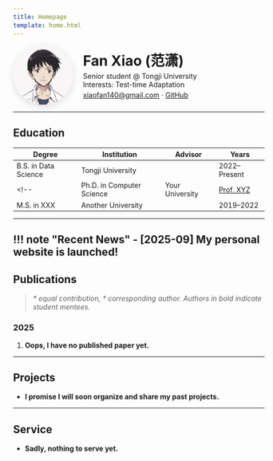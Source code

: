 ```yaml
---
title: Homepage
template: home.html
---
```


<!-- 顶部个人信息：头像 + 名片式简介 -->
<div class="profile" style="display:flex; align-items:center; gap:1.25rem; flex-wrap:wrap;">
  <img src="assets/images/avatar.jpg" alt="Your Avatar" width="120" height="120" style="border-radius:50%; box-shadow: 0 4px 16px rgba(0,0,0,.12);" />
  <div>
    <h1 style="margin:0 0 .25rem 0;">Fan Xiao (范潇)</h1>
    <p style="margin:.25rem 0 0 0;">Senior student @ Tongji University<br>Interests: Test-time Adaptation</p>
    <p style="margin:.25rem 0 0 0;">
      <a href="mailto:xiaofan140@gmail.com">xiaofan140@gmail.com</a> ·
      <!-- <a href="https://scholar.google.com/citations?user=XXXX" target="_blank" rel="noopener">Google Scholar</a> · -->
      <a href="https://github.com/AnikiFan" target="_blank" rel="noopener">GitHub</a>
      <!-- <a href="https://twitter.com/yourname" target="_blank" rel="noopener">Twitter/X</a> · -->
      <!-- <a href="assets/CV.pdf" target="_blank" rel="noopener">CV</a> -->
    </p>
  </div>
</div>

---

## Education

| Degree | Institution | Advisor | Years |
|---|---|---|---|
| B.S. in Data Science | Tongji University |  | 2022–Present |
<!-- | Ph.D. in Computer Science | Your University | [Prof. XYZ](https://example.com) | 2022–Present |
| M.S. in XXX | Another University |  | 2019–2022 | -->

---

!!! note "Recent News"
    - **[2025-09]** My personal website is launched!
---

## Publications

> *\* equal contribution, † corresponding author. Authors in bold indicate student mentees.*

### 2025

1. **Oops, I have no published paper yet.**
<!-- 1. **Paper Title A**  
   **Your Name**, Coauthor A, Coauthor B.  
   *Conference/Journal 2025.* [[paper]](https://arxiv.org/abs/xxx) [[code]](https://github.com/yourname/repo) [[project]](https://yourdomain.example/project-a)
   ??? details "BibTeX"
       ```bibtex
       @inproceedings{your2025a,
         title={Paper Title A},
         author={Your Name and Coauthor A and Coauthor B},
         booktitle={NeurIPS},
         year={2025}
       }
       ```

2. **Paper Title B**  
   Your Name, Collaborator C†.  
   *Journal 2025.* [[paper]](https://doi.org/xxx) -->

---

## Projects

- **I promise I will soon organize and share my past projects.**

---

## Service

- **Sadly, nothing to serve yet.**
